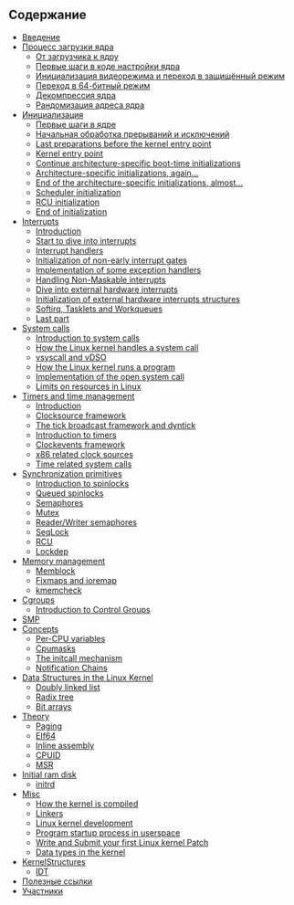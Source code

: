 ## Содержание
* [Введение](README.md)
* [Процесс загрузки ядра](Booting/README.md)
    * [От загрузчика к ядру](Booting/linux-bootstrap-1.md)
    * [Первые шаги в коде настройки ядра](Booting/linux-bootstrap-2.md)
    * [Инициализация видеорежима и переход в защищённый режим](Booting/linux-bootstrap-3.md)
    * [Переход в 64-битный режим](Booting/linux-bootstrap-4.md)
    * [Декомпрессия ядра](Booting/linux-bootstrap-5.md)
	* [Рандомизация адреса ядра](Booting/linux-bootstrap-6.md)
* [Инициализация](Initialization/README.md)
    * [Первые шаги в ядре](Initialization/linux-initialization-1.md)
    * [Начальная обработка прерываний и исключений](Initialization/linux-initialization-2.md)
    * [Last preparations before the kernel entry point](Initialization/linux-initialization-3.md)
    * [Kernel entry point](Initialization/linux-initialization-4.md)
    * [Continue architecture-specific boot-time initializations](Initialization/linux-initialization-5.md)
    * [Architecture-specific initializations, again...](Initialization/linux-initialization-6.md)
    * [End of the architecture-specific initializations, almost...](Initialization/linux-initialization-7.md)
    * [Scheduler initialization](Initialization/linux-initialization-8.md)
    * [RCU initialization](Initialization/linux-initialization-9.md)
    * [End of initialization](Initialization/linux-initialization-10.md)
* [Interrupts](interrupts/README.md)
    * [Introduction](interrupts/linux-interrupts-1.md)
    * [Start to dive into interrupts](interrupts/linux-interrupts-2.md)
    * [Interrupt handlers](interrupts/linux-interrupts-3.md)
    * [Initialization of non-early interrupt gates](interrupts/linux-interrupts-4.md)
    * [Implementation of some exception handlers](interrupts/linux-interrupts-5.md)
    * [Handling Non-Maskable interrupts](interrupts/linux-interrupts-6.md)
    * [Dive into external hardware interrupts](interrupts/linux-interrupts-7.md)
    * [Initialization of external hardware interrupts structures](interrupts/linux-interrupts-8.md)
    * [Softirq, Tasklets and Workqueues](interrupts/linux-interrupts-9.md)
    * [Last part](interrupts/linux-interrupts-10.md)
* [System calls](SysCall/README.md)
    * [Introduction to system calls](SysCall/linux-syscall-1.md)
    * [How the Linux kernel handles a system call](SysCall/linux-syscall-2.md)
    * [vsyscall and vDSO](SysCall/linux-syscall-3.md)
    * [How the Linux kernel runs a program](SysCall/linux-syscall-4.md)
    * [Implementation of the open system call](SysCall/linux-syscall-5.md)
    * [Limits on resources in Linux](SysCall/linux-syscall-6.md)
* [Timers and time management](Timers/README.md)
    * [Introduction](Timers/linux-timers-1.md)
    * [Clocksource framework](Timers/linux-timers-2.md)
    * [The tick broadcast framework and dyntick](Timers/linux-timers-3.md)
    * [Introduction to timers](Timers/linux-timers-4.md)
    * [Clockevents framework](Timers/linux-timers-5.md)
    * [x86 related clock sources](Timers/linux-timers-6.md)
    * [Time related system calls](Timers/linux-timers-7.md)
* [Synchronization primitives](SyncPrim/README.md)
    * [Introduction to spinlocks](SyncPrim/linux-sync-1.md)
    * [Queued spinlocks](SyncPrim/linux-sync-2.md)
    * [Semaphores](SyncPrim/linux-sync-3.md)
    * [Mutex](SyncPrim/linux-sync-4.md)
    * [Reader/Writer semaphores](SyncPrim/linux-sync-5.md)
    * [SeqLock](SyncPrim/linux-sync-6.md)
    * [RCU]()
    * [Lockdep]()
* [Memory management](mm/README.md)
    * [Memblock](mm/linux-mm-1.md)
    * [Fixmaps and ioremap](mm/linux-mm-2.md)
    * [kmemcheck](mm/linux-mm-3.md)
* [Cgroups](Cgroups/README.md)
    * [Introduction to Control Groups](Cgroups/linux-cgroups-1.md)
* [SMP]()
* [Concepts](Concepts/README.md)
    * [Per-CPU variables](Concepts/linux-cpu-1.md)
    * [Cpumasks](Concepts/linux-cpu-2.md)
    * [The initcall mechanism](Concepts/linux-cpu-3.md)
    * [Notification Chains](Concepts/linux-cpu-4.md)
* [Data Structures in the Linux Kernel](DataStructures/README.md)
    * [Doubly linked list](DataStructures/linux-datastructures1.md)
    * [Radix tree](DataStructures/linux-datastructures2.md)
    * [Bit arrays](DataStructures/linux-datastructures3.md)
* [Theory](Theory/README.md)
    * [Paging](Theory/linux-theory-1.md)
    * [Elf64](Theory/linux-theory-2.md)
    * [Inline assembly](Theory/linux-theory-3.md)
    * [CPUID]()
    * [MSR]()
* [Initial ram disk]()
   * [initrd]()
* [Misc](Misc/README.md)
    * [How the kernel is compiled](Misc/linux-misc-1.md)
    * [Linkers](Misc/linux-misc-2.md)
    * [Linux kernel development](Misc/linux-misc-3.md)
    * [Program startup process in userspace](Misc/linux-misc-4.md)
    * [Write and Submit your first Linux kernel Patch]()
    * [Data types in the kernel]()
* [KernelStructures](KernelStructures/README.md)
    * [IDT](KernelStructures/linux-kernelstructure-1.md)
* [Полезные ссылки](LINKS.md)
* [Участники](contributors-ru.md)
